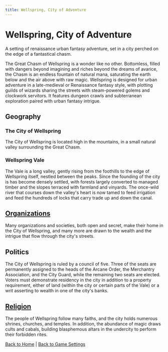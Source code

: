 ```yaml
---
title: Wellspring, City of Adventure
---
```


# Wellspring, City of Adventure

A setting of renaissance urban fantasy adventure, set in a city perched on the edge of a fantastical chasm.

The Great Chasm of Wellspring is a wonder like no other. Bottomless, filled with dangers beyond imagining and riches beyond the dreams of avarice, the Chasm is an endless fountain of natural mana, saturating the earth below and the air above with raw magic. Wellspring is designed for urban adventure in a late-medieval or Renaissance fantasy style, with plotting guilds of wizards sharing the streets with steam-powered golems and clockwork servitors. It features dungeon crawls and subterranean exploration paired with urban fantasy intrigue.

## Geography

### The City of Wellspring

The City of Wellspring is located high in the mountains, in a small natural valley surrounding the Great Chasm.

### Wellspring Vale

The Vale is a long valley, gently rising from the foothills to the edge of Wellspring itself, nestled between the peaks. Since the founding of the city is has become densely settled, with forests largely converted to managed timber and the slopes terraced with farmland and vinyards. The once-wild river that courses down the valley's heart is now tamed to feed irrigation and feed the hundreds of locks that carry trade up and down the canal.

<!-- ## The Great Chasm -->

## [Organizations]({{site.baseurl}}/settings/wellspring/organizations)

Many organizations and societies, both open and secret, make their home in the City of Wellspring, and many more are drawn to the wealth and the intrigue that flow through the city's streets.

## Politics

The City of Wellspring is ruled by a council of five. Three of the seats are permanently assigned to the heads of the Arcane Order, the Merchantry Association, and the City Guard, while the remaining two seats are elected. Voters must demonstrate residency in the city in addition to a property requirement, either of land (within the city or certain parts of the Vale) or a writ asserting to wealth in one of the city's banks.

## [Religion]({{site.baseurl}}/settings/wellspring/religion)

The people of Wellspring follow many faiths, and the city holds numerous shrines, churches, and temples. In addition, the abundance of magic draws cults and cabals, building blasphemous altars in the undercity to perform their forbidden rites.

[Back to Home]({{site.baseurl}}/)
|
[Back to Game Settings]({{site.baseurl}}/settings)
